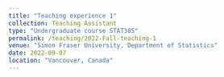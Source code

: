 ```yaml
---
title: "Teaching experience 1"
collection: Teaching Assistant
type: "Undergraduate course STAT305"
permalink: /teaching/2022-Fall-teaching-1
venue: "Simon Fraser University, Department of Statistics"
date: 2022-09-07
location: "Vancouver, Canada"
---
```

